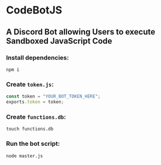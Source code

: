 # CodeBotJS

## A Discord Bot allowing Users to execute Sandboxed JavaScript Code

### Install dependencies:
```
npm i
```

### Create `token.js`:
```js
const token = "YOUR_BOT_TOKEN_HERE";
exports.token = token;
```

### Create `functions.db`:
```
touch functions.db
```

### Run the bot script:
```
node master.js
```
